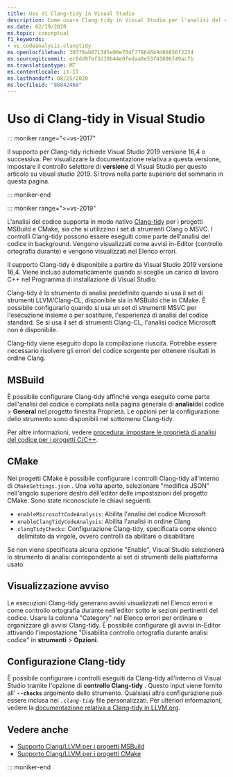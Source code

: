 ```yaml
---
title: Uso di Clang-tidy in Visual Studio
description: Come usare Clang-tidy in Visual Studio per l'analisi del codice C++ Microsoft.
ms.date: 02/19/2020
ms.topic: conceptual
f1_keywords:
- vs.codeanalysis.clangtidy
ms.openlocfilehash: 30378ab0713d5e00e704f778646b9d60856f2234
ms.sourcegitcommit: ec6dd97ef3d10b44e0fedaa8e53f41696f49ac7b
ms.translationtype: MT
ms.contentlocale: it-IT
ms.lasthandoff: 08/25/2020
ms.locfileid: "88842468"
---
```

# <a name="using-clang-tidy-in-visual-studio"></a>Uso di Clang-tidy in Visual Studio

::: moniker range="<=vs-2017"

Il supporto per Clang-tidy richiede Visual Studio 2019 versione 16,4 o successiva. Per visualizzare la documentazione relativa a questa versione, impostare il controllo selettore di **versione** di Visual Studio per questo articolo su visual studio 2019. Si trova nella parte superiore del sommario in questa pagina.

::: moniker-end

::: moniker range=">=vs-2019"

L'analisi del codice supporta in modo nativo [Clang-tidy](https://clang.llvm.org/extra/clang-tidy/) per i progetti MSBuild e CMake, sia che si utilizzino i set di strumenti Clang o MSVC. I controlli Clang-tidy possono essere eseguiti come parte dell'analisi del codice in background. Vengono visualizzati come avvisi in-Editor (controllo ortografia durante) e vengono visualizzati nel Elenco errori.

Il supporto Clang-tidy è disponibile a partire da Visual Studio 2019 versione 16,4. Viene incluso automaticamente quando si sceglie un carico di lavoro C++ nel Programma di installazione di Visual Studio.

Clang-tidy è lo strumento di analisi predefinito quando si usa il set di strumenti LLVM/Clang-CL, disponibile sia in MSBuild che in CMake. È possibile configurarlo quando si usa un set di strumenti MSVC per l'esecuzione insieme o per sostituire, l'esperienza di analisi del codice standard. Se si usa il set di strumenti Clang-CL, l'analisi codice Microsoft non è disponibile.

Clang-tidy viene eseguito dopo la compilazione riuscita. Potrebbe essere necessario risolvere gli errori del codice sorgente per ottenere risultati in ordine Clang.

## <a name="msbuild"></a>MSBuild

È possibile configurare Clang-tidy affinché venga eseguito come parte dell'analisi del codice e compilata nella pagina generale di **analisi**del codice  >  **General** nel progetto finestra Proprietà. Le opzioni per la configurazione dello strumento sono disponibili nel sottomenu Clang-tidy.

Per altre informazioni, vedere [procedura: impostare le proprietà di analisi del codice per i progetti C/C++](../code-quality/how-to-set-code-analysis-properties-for-c-cpp-projects.md).

## <a name="cmake"></a>CMake

Nei progetti CMake è possibile configurare i controlli Clang-tidy all'interno di `CMakeSettings.json` . Una volta aperto, selezionare "modifica JSON" nell'angolo superiore destro dell'editor delle impostazioni del progetto CMake. Sono state riconosciute le chiavi seguenti:

- `enableMicrosoftCodeAnalysis`: Abilita l'analisi del codice Microsoft
- `enableClangTidyCodeAnalysis`: Abilita l'analisi in ordine Clang
- `clangTidyChecks`: Configurazione Clang-tidy, specificata come elenco delimitato da virgole, ovvero controlli da abilitare o disabilitare

Se non viene specificata alcuna opzione "Enable", Visual Studio selezionerà lo strumento di analisi corrispondente al set di strumenti della piattaforma usato.

## <a name="warning-display"></a>Visualizzazione avviso

Le esecuzioni Clang-tidy generano avvisi visualizzati nel Elenco errori e come controllo ortografia durante nell'editor sotto le sezioni pertinenti del codice. Usare la colonna "Category" nel Elenco errori per ordinare e organizzare gli avvisi Clang-tidy. È possibile configurare gli avvisi in-Editor attivando l'impostazione "Disabilita controllo ortografia durante analisi codice" in **strumenti**  >  **Opzioni**.

## <a name="clang-tidy-configuration"></a>Configurazione Clang-tidy

È possibile configurare i controlli eseguiti da Clang-tidy all'interno di Visual Studio tramite l'opzione di **controllo Clang-tidy** . Questo input viene fornito all' **`--checks`** argomento dello strumento. Qualsiasi altra configurazione può essere inclusa nei *`.clang-tidy`* file personalizzati. Per ulteriori informazioni, vedere la [documentazione relativa a Clang-tidy in LLVM.org](https://clang.llvm.org/extra/clang-tidy/).

## <a name="see-also"></a>Vedere anche

- [Supporto Clang/LLVM per i progetti MSBuild](https://devblogs.microsoft.com/cppblog/clang-llvm-support-for-msbuild-projects/)
- [Supporto Clang/LLVM per i progetti CMake](https://devblogs.microsoft.com/cppblog/visual-studio-cmake-support-clang-llvm-cmake-3-14-vcpkg-and-performance-improvements/)

::: moniker-end
